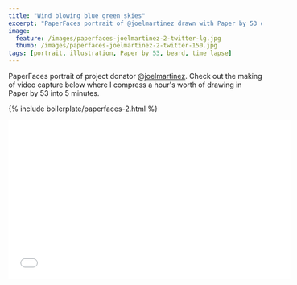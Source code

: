 ```yaml
---
title: "Wind blowing blue green skies"
excerpt: "PaperFaces portrait of @joelmartinez drawn with Paper by 53 on an iPad."
image: 
  feature: /images/paperfaces-joelmartinez-2-twitter-lg.jpg
  thumb: /images/paperfaces-joelmartinez-2-twitter-150.jpg
tags: [portrait, illustration, Paper by 53, beard, time lapse]
---
```


PaperFaces portrait of project donator [@joelmartinez](http://twitter.com/joelmartinez). Check out the making of video capture below where I compress a hour's worth of drawing in Paper by 53 into 5 minutes.

{% include boilerplate/paperfaces-2.html %}

<iframe width="560" height="315" src="//www.youtube.com/embed/WjmQYBgHjFI" frameborder="0"> </iframe>
